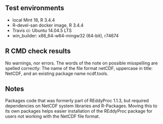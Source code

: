 ## Test environments
* local Mint 18, R 3.4.4
* R-devel-san docker image, R 3.4.4 
* Travis ci: Ubuntu 14.04.5 LTS 
* win_builder: x86_64-w64-mingw32 (64-bit), r74674

## R CMD check results
No warnings, nor errors.
The words of the note on possible misspelling are spelled correctly:
The name of the file format netCDF, uppercase in title: NetCDF, and 
an existing package name ncdf.tools.

## Notes
Packages code that was formerly part of REddyProc 1.1.3, but 
required dependencies on NetCDF system libraries and R-Packages. 
Moving this to its own packages helps easier installation of the REddyProc package for users not working with the NetCDF file format.

